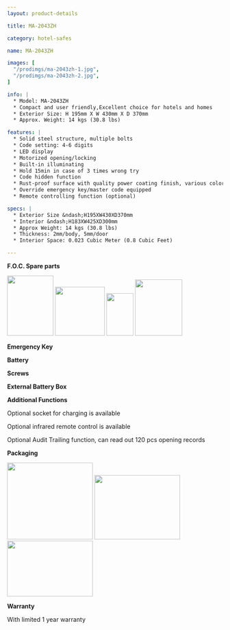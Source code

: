 ```yaml
---
layout: product-details

title: MA-2043ZH

category: hotel-safes

name: MA-2043ZH

images: [
  "/prodimgs/ma-2043zh-1.jpg",
  "/prodimgs/ma-2043zh-2.jpg",
]

info: |
  * Model: MA-2043ZH
  * Compact and user friendly,Excellent choice for hotels and homes
  * Exterior Size: H 195mm X W 430mm X D 370mm
  * Approx. Weight: 14 kgs (30.8 lbs)

features: |
  * Solid steel structure, multiple bolts
  * Code setting: 4-6 digits
  * LED display
  * Motorized opening/locking
  * Built-in illuminating
  * Hold 15min in case of 3 times wrong try
  * Code hidden function
  * Rust-proof surface with quality power coating finish, various colors available
  * Override emergency key/master code equipped
  * Remote controlling function (optional)

specs: |
  * Exterior Size &ndash;H195XW430XD370mm
  * Interior &ndash;H183XW425XD300mm
  * Approx Weight: 14 kgs (30.8 lbs)
  * Thickness: 2mm/body, 5mm/door
  * Interior Space: 0.023 Cubic Meter (0.8 Cubic Feet)

---
```


**F.O.C. Spare parts**

<img alt="" src="{IMAGE_CDN}/ma-2043zh-3.jpg" style="width: 108px; height: 140px;" />

<img alt="" src="{IMAGE_CDN}/ma-2043zh-4.jpg" style="width: 116px; height: 114px;" />

<img alt="" src="{IMAGE_CDN}/ma-2043zh-5.jpg" style="width: 63px; height: 99px;" />

<img alt="" src="{IMAGE_CDN}/ma-2043zh-6.jpg" style="width: 110px; height: 131px;" />

**Emergency Key**

**Battery**

**Screws**

**External Battery Box**

**Additional Functions**

Optional socket for charging is available

Optional infrared remote control is available

Optional Audit Trailing function, can read out 120 pcs opening records

**Packaging**

<img alt="" src="{IMAGE_CDN}/ma-2043zh-7.jpg" style="width: 200px; height: 179px;" />

<img alt="" src="{IMAGE_CDN}/ma-2043zh-8.jpg" style="width: 200px; height: 150px;" />

<img alt="" src="{IMAGE_CDN}/ma-2043zh-9.jpg" style="width: 200px; height: 130px;" />

**Warranty**

With limited 1 year warranty


